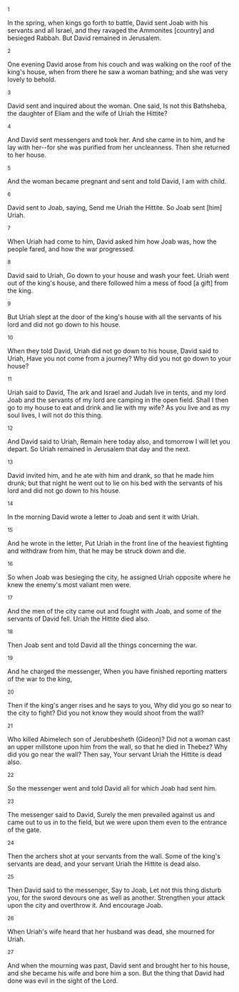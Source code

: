 <sup>1</sup> 

In the spring, when kings go forth to battle, David sent Joab with his servants and all Israel, and they ravaged the Ammonites [country] and besieged Rabbah. But David remained in Jerusalem. 

<sup>2</sup> 

One evening David arose from his couch and was walking on the roof of the king's house, when from there he saw a woman bathing; and she was very lovely to behold. 

<sup>3</sup> 

David sent and inquired about the woman. One said, Is not this Bathsheba, the daughter of Eliam and the wife of Uriah the Hittite? 

<sup>4</sup> 

And David sent messengers and took her. And she came in to him, and he lay with her--for she was purified from her uncleanness. Then she returned to her house. 

<sup>5</sup> 

And the woman became pregnant and sent and told David, I am with child. 

<sup>6</sup> 

David sent to Joab, saying, Send me Uriah the Hittite. So Joab sent [him] Uriah. 

<sup>7</sup> 

When Uriah had come to him, David asked him how Joab was, how the people fared, and how the war progressed. 

<sup>8</sup> 

David said to Uriah, Go down to your house and wash your feet. Uriah went out of the king's house, and there followed him a mess of food [a gift] from the king. 

<sup>9</sup> 

But Uriah slept at the door of the king's house with all the servants of his lord and did not go down to his house. 

<sup>10</sup> 

When they told David, Uriah did not go down to his house, David said to Uriah, Have you not come from a journey? Why did you not go down to your house? 

<sup>11</sup> 

Uriah said to David, The ark and Israel and Judah live in tents, and my lord Joab and the servants of my lord are camping in the open field. Shall I then go to my house to eat and drink and lie with my wife? As you live and as my soul lives, I will not do this thing. 

<sup>12</sup> 

And David said to Uriah, Remain here today also, and tomorrow I will let you depart. So Uriah remained in Jerusalem that day and the next. 

<sup>13</sup> 

David invited him, and he ate with him and drank, so that he made him drunk; but that night he went out to lie on his bed with the servants of his lord and did not go down to his house. 

<sup>14</sup> 

In the morning David wrote a letter to Joab and sent it with Uriah. 

<sup>15</sup> 

And he wrote in the letter, Put Uriah in the front line of the heaviest fighting and withdraw from him, that he may be struck down and die. 

<sup>16</sup> 

So when Joab was besieging the city, he assigned Uriah opposite where he knew the enemy's most valiant men were. 

<sup>17</sup> 

And the men of the city came out and fought with Joab, and some of the servants of David fell. Uriah the Hittite died also. 

<sup>18</sup> 

Then Joab sent and told David all the things concerning the war. 

<sup>19</sup> 

And he charged the messenger, When you have finished reporting matters of the war to the king, 

<sup>20</sup> 

Then if the king's anger rises and he says to you, Why did you go so near to the city to fight? Did you not know they would shoot from the wall? 

<sup>21</sup> 

Who killed Abimelech son of Jerubbesheth (Gideon)? Did not a woman cast an upper millstone upon him from the wall, so that he died in Thebez? Why did you go near the wall? Then say, Your servant Uriah the Hittite is dead also. 

<sup>22</sup> 

So the messenger went and told David all for which Joab had sent him. 

<sup>23</sup> 

The messenger said to David, Surely the men prevailed against us and came out to us in to the field, but we were upon them even to the entrance of the gate. 

<sup>24</sup> 

Then the archers shot at your servants from the wall. Some of the king's servants are dead, and your servant Uriah the Hittite is dead also. 

<sup>25</sup> 

Then David said to the messenger, Say to Joab, Let not this thing disturb you, for the sword devours one as well as another. Strengthen your attack upon the city and overthrow it. And encourage Joab. 

<sup>26</sup> 

When Uriah's wife heard that her husband was dead, she mourned for Uriah. 

<sup>27</sup> 

And when the mourning was past, David sent and brought her to his house, and she became his wife and bore him a son. But the thing that David had done was evil in the sight of the Lord.